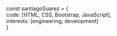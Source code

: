 const santiagoSuarez = {   
code: [HTML, CSS, Bootstrap, JavaScript],   
interests: [engineering, development]   
}
